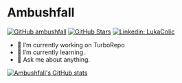 # Ambushfall

<!-- ### Hi there 👋 -->


[![GitHub ambushfall](https://img.shields.io/github/followers/ambushfall?label=follow&style=for-the-badge)](https://github.com/Ambushfall?tab=followers)
[![GitHub Stars](https://img.shields.io/github/stars/ambushfall?style=for-the-badge)](https://github.com/Ambushfall?tab=stars)
[![Linkedin: LukaColic](https://img.shields.io/badge/-Luka%20Colic-blue?style=for-the-badge&logo=Linkedin&logoColor=white)](https://www.linkedin.com/in/luka-colic-7a2624192/)




- 🔭 I’m currently working on TurboRepo
- 🌱 I’m currently learning. 
- 💬 Ask me about anything.


[![Ambushfall's GitHub stats](https://github-readme-stats.vercel.app/api?username=ambushfall&show_icons=true)](https://github.com/Ambushfall/) 
<!-- - ⚡ Fun fact:  -->

